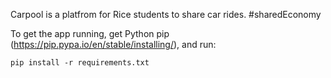 Carpool is a platfrom for Rice students to share car rides. #sharedEconomy

To get the app running, get Python pip (https://pip.pypa.io/en/stable/installing/), and run:

```
pip install -r requirements.txt
```
